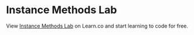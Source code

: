 # Instance Methods Lab
<p class='util--hide'>View <a href='https://learn.co/lessons/phrg-instance-methods-lab-ruby'>Instance Methods Lab</a> on Learn.co and start learning to code for free.</p>
